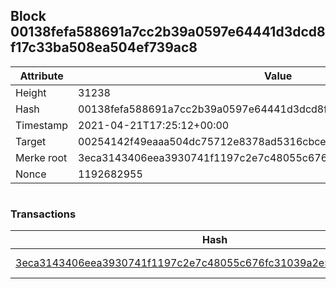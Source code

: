 ## Block 00138fefa588691a7cc2b39a0597e64441d3dcd8f17c33ba508ea504ef739ac8

Attribute | Value
--- | ---
Height | 31238
Hash | 00138fefa588691a7cc2b39a0597e64441d3dcd8f17c33ba508ea504ef739ac8
Timestamp | 2021-04-21T17:25:12+00:00
Target | 00254142f49eaaa504dc75712e8378ad5316cbcead634704b3734b6271167cc4
Merke root | 3eca3143406eea3930741f1197c2e7c48055c676fc31039a2e556444743459c4
Nonce | 1192682955

```

```

### Transactions

Hash | Amount
--- | ---
[3eca3143406eea3930741f1197c2e7c48055c676fc31039a2e556444743459c4](3eca3143406eea3930741f1197c2e7c48055c676fc31039a2e556444743459c4.md) | 10.00000000 SKEPTI 
